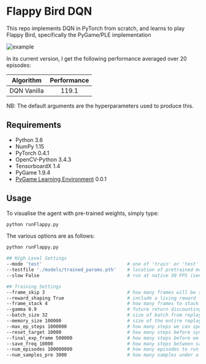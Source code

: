 # Flappy Bird DQN

This repo implements DQN in PyTorch from scratch, and learns to play Flappy Bird, specifically the PyGame/PLE implementation

![example](./docs/final_model.gif)

In its current version, I get the following performance averaged over 20 episodes:

| Algorithm     | Performance   |
| :-----------: | :-----------: |
| DQN Vanilla   | 119.1         |

NB: The default arguments are the hyperparameters used to produce this.

## Requirements

* Python 3.6
* NumPy 1.15
* PyTorch 0.4.1
* OpenCV-Python 3.4.3
* TensorboardX 1.4
* PyGame 1.9.4
* [PyGame Learning Environment](https://github.com/ntasfi/PyGame-Learning-Environment) 0.0.1

## Usage

To visualise the agent with pre-trained weights, simply type:
```bash
python runFlappy.py
```
The various options are as follows:
```bash
python runFlappy.py

## High Level Settings
--mode 'test'                               # one of 'train' or 'test'
--testfile './models/trained_params.pth'    # location of pretrained model (if 'test' is selected)
--slow False                                # run at native 30 FPS (seems less stable)

## Training Settings
--frame_skip 3                              # how many frames will be skipped and the same action will be applied
--reward_shaping True                       # include a living reward
--frame_stack 4                             # how many frames to stack
--gamma 0.9                                 # future return discounting
--batch_size 32                             # size of batch from replay memory buffer
--memory_size 100000                        # size of the entire replay memory buffer
--max_ep_steps 1000000                      # how many steps we can spend in a single episode
--reset_target 10000                        # how many steps before syncing the target q-network
--final_exp_frame 500000                    # how many steps before we settle on the final exploration value
--save_freq 10000                           # how many steps between saving model parameters
--num_episodes 100000000                    # how many episodes to run in total (basically infinite)
--num_samples_pre 3000                      # how many samples under a random policy to initially load into the replay memory
```

